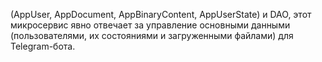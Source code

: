 (AppUser, AppDocument, AppBinaryContent, AppUserState) и DAO, 
этот микросервис явно отвечает за управление основными данными 
(пользователями, их состояниями и загруженными файлами) для Telegram-бота.

